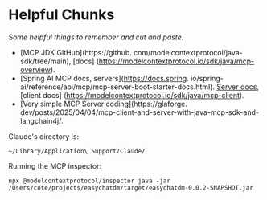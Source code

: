 # Helpful Chunks

_Some helpful things to remember and cut and paste._

- [MCP JDK GitHub](https://github.
  com/modelcontextprotocol/java-sdk/tree/main), [docs]
  (https://modelcontextprotocol.io/sdk/java/mcp-overview).
- [Spring AI MCP docs, servers](https://docs.spring.
  io/spring-ai/reference/api/mcp/mcp-server-boot-starter-docs.html). [Server 
  docs](https://modelcontextprotocol.io/sdk/java/mcp-server), [client docs]
  (https://modelcontextprotocol.io/sdk/java/mcp-client).
- [Very simple MCP Server coding](https://glaforge.
  dev/posts/2025/04/04/mcp-client-and-server-with-java-mcp-sdk-and-langchain4j/.

Claude's directory is: 

```~/Library/Application\ Support/Claude/```

Running the MCP inspector:

```npx @modelcontextprotocol/inspector java -jar /Users/cote/projects/easychatdm/target/easychatdm-0.0.2-SNAPSHOT.jar```
